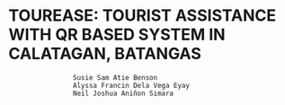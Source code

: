 # TOUREASE: TOURIST ASSISTANCE WITH QR BASED SYSTEM IN CALATAGAN, BATANGAS

                    Susie Sam Atie Benson
                    Alyssa Francin Dela Vega Eyay
                    Neil Joshua Aniñon Simara


